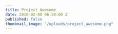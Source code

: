 ```yaml
---
title: Project Awesome
date: 2018-02-08 06:39:00 Z
published: false
thumbnail_image: "/uploads/project_awesome.png"
---
```


